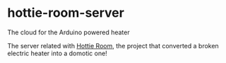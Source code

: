 # hottie-room-server
The cloud for the Arduino powered heater

The server related with [Hottie Room](https://github.com/rocboronat/hottie-room-arduino), the project that converted a broken electric heater into a domotic one!
